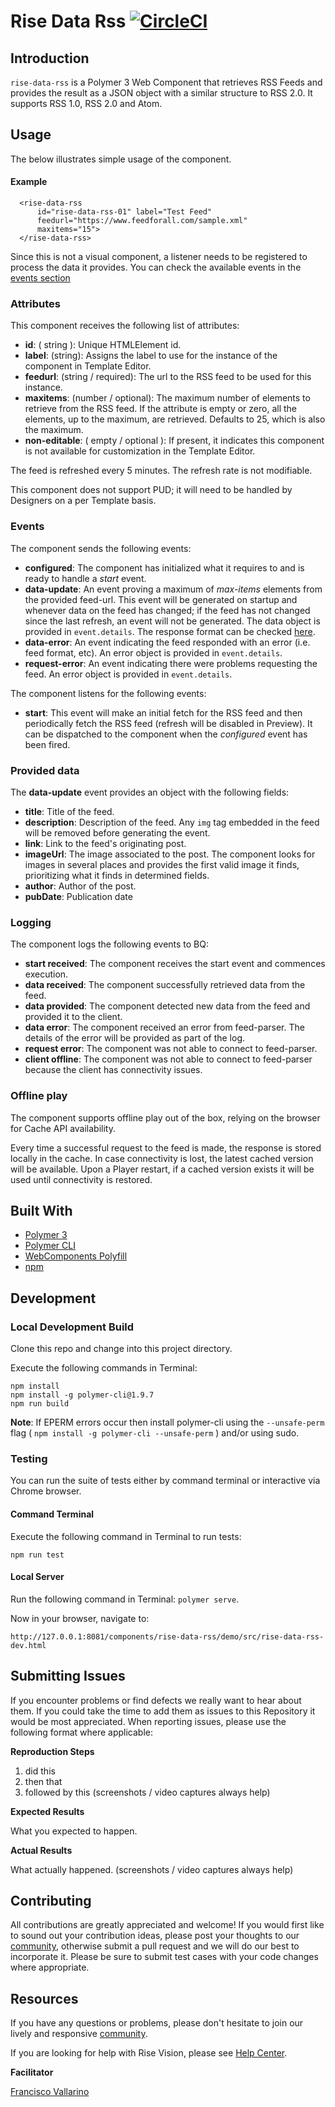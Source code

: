 # Rise Data Rss [![CircleCI](https://circleci.com/gh/Rise-Vision/rise-data-rss/tree/master.svg?style=svg)](https://circleci.com/gh/Rise-Vision/rise-data-rss/tree/master)

## Introduction

`rise-data-rss` is a Polymer 3 Web Component that retrieves RSS Feeds and provides the result as a JSON object with a similar structure to RSS 2.0. It supports RSS 1.0, RSS 2.0 and Atom.

## Usage

The below illustrates simple usage of the component.

#### Example

```
  <rise-data-rss
      id="rise-data-rss-01" label="Test Feed"
      feedurl="https://www.feedforall.com/sample.xml"
      maxitems="15">
  </rise-data-rss>
```

Since this is not a visual component, a listener needs to be registered to process the data it provides. You can check the available events in the [events section](#events)

### Attributes

This component receives the following list of attributes:

- **id**: ( string ): Unique HTMLElement id.
- **label**: (string): Assigns the label to use for the instance of the component in Template Editor.
- **feedurl**: (string / required): The url to the RSS feed to be used for this instance.
- **maxitems**: (number / optional): The maximum number of elements to retrieve from the RSS feed. If the attribute is empty or zero, all the elements, up to the maximum, are retrieved. Defaults to 25, which is also the maximum.
- **non-editable**: ( empty / optional ): If present, it indicates this component is not available for customization in the Template Editor.

The feed is refreshed every 5 minutes. The refresh rate is not modifiable.

This component does not support PUD; it will need to be handled by Designers on a per Template basis.

### Events

The component sends the following events:

- **configured**: The component has initialized what it requires to and is ready to handle a _start_ event.
- **data-update**: An event proving a maximum of _max-items_ elements from the provided feed-url. This event will be generated on startup and whenever data on the feed has changed; if the feed has not changed since the last refresh, an event will not be generated. The data object is provided in `event.details`. The response format can be checked [here](https://www.npmjs.com/package/feedparser#what-is-the-parsed-output-produced-by-feedparser).
- **data-error**: An event indicating the feed responded with an error (i.e. feed format, etc). An error object is provided in `event.details`.
- **request-error**: An event indicating there were problems requesting the feed. An error object is provided in `event.details`.

The component listens for the following events:

- **start**: This event will make an initial fetch for the RSS feed and then periodically fetch the RSS feed (refresh will be disabled in Preview). It can be dispatched to the component when the _configured_ event has been fired.

### Provided data

The **data-update** event provides an object with the following fields:

- **title**: Title of the feed.
- **description**: Description of the feed. Any `img` tag embedded in the feed will be removed before generating the event.
- **link**: Link to the feed's originating post.
- **imageUrl**: The image associated to the post. The component looks for images in several places and provides the first valid image it finds, prioritizing what it finds in determined fields.
- **author**: Author of the post.
- **pubDate**: Publication date

### Logging

The component logs the following events to BQ:

- **start received**: The component receives the start event and commences execution.
- **data received**: The component successfully retrieved data from the feed.
- **data provided**: The component detected new data from the feed and provided it to the client.
- **data error**: The component received an error from feed-parser. The details of the error will be provided as part of the log.
- **request error**: The component was not able to connect to feed-parser.
- **client offline**: The component was not able to connect to feed-parser because the client has connectivity issues.

### Offline play

The component supports offline play out of the box, relying on the browser for Cache API availability.

Every time a successful request to the feed is made, the response is stored locally in the cache. In case connectivity is lost, the latest cached version will be available. Upon a Player restart, if a cached version exists it will be used until connectivity is restored.

## Built With
- [Polymer 3](https://www.polymer-project.org/)
- [Polymer CLI](https://github.com/Polymer/tools/tree/master/packages/cli)
- [WebComponents Polyfill](https://www.webcomponents.org/polyfills/)
- [npm](https://www.npmjs.org)

## Development

### Local Development Build
Clone this repo and change into this project directory.

Execute the following commands in Terminal:

```
npm install
npm install -g polymer-cli@1.9.7
npm run build
```

**Note**: If EPERM errors occur then install polymer-cli using the `--unsafe-perm` flag ( `npm install -g polymer-cli --unsafe-perm` ) and/or using sudo.

### Testing
You can run the suite of tests either by command terminal or interactive via Chrome browser.

#### Command Terminal
Execute the following command in Terminal to run tests:

```
npm run test
```

#### Local Server
Run the following command in Terminal: `polymer serve`.

Now in your browser, navigate to:

```
http://127.0.0.1:8081/components/rise-data-rss/demo/src/rise-data-rss-dev.html
```

## Submitting Issues
If you encounter problems or find defects we really want to hear about them. If you could take the time to add them as issues to this Repository it would be most appreciated. When reporting issues, please use the following format where applicable:

**Reproduction Steps**

1. did this
2. then that
3. followed by this (screenshots / video captures always help)

**Expected Results**

What you expected to happen.

**Actual Results**

What actually happened. (screenshots / video captures always help)

## Contributing
All contributions are greatly appreciated and welcome! If you would first like to sound out your contribution ideas, please post your thoughts to our [community](https://help.risevision.com/hc/en-us/community/topics), otherwise submit a pull request and we will do our best to incorporate it. Please be sure to submit test cases with your code changes where appropriate.

## Resources
If you have any questions or problems, please don't hesitate to join our lively and responsive [community](https://help.risevision.com/hc/en-us/community/topics).

If you are looking for help with Rise Vision, please see [Help Center](https://help.risevision.com/hc/en-us).

**Facilitator**

[Francisco Vallarino](https://github.com/fjvallarino "Francisco Vallarino")
